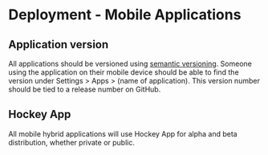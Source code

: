 # Deployment - Mobile Applications

## Application version

All applications should be versioned using
[semantic versioning](development/releases). Someone using
the application on their mobile device should be able to find the version
under Settings > Apps > (name of application). This version number should be
tied to a release number on GitHub.

## Hockey App

All mobile hybrid applications will use Hockey App for alpha and beta
distribution, whether private or public.
